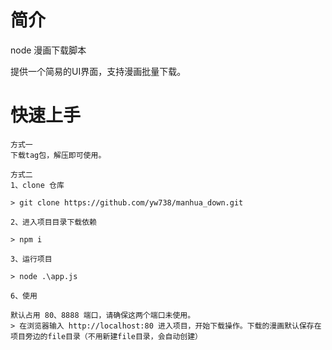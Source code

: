 # 简介
node 漫画下载脚本

提供一个简易的UI界面，支持漫画批量下载。

# 快速上手

```
方式一
下载tag包，解压即可使用。
```

```
方式二
1、clone 仓库

> git clone https://github.com/yw738/manhua_down.git

2、进入项目目录下载依赖

> npm i

3、运行项目

> node .\app.js 

6、使用

默认占用 80、8888 端口，请确保这两个端口未使用。
> 在浏览器输入 http://localhost:80 进入项目，开始下载操作。下载的漫画默认保存在项目旁边的file目录（不用新建file目录，会自动创建）
```
